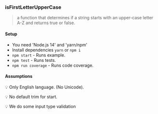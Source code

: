 ### isFirstLetterUpperCase

> a function that determines if a string starts with an upper-case
> letter A-Z and returns true or false.

#### Setup
- You need 'Node.js 14' and 'yarn/npm'
- Install dependencies `yarn` or `npm i`
- `npm start` - Runs example.
- `npm test` - Runs tests.
- `npm run coverage` - Runs code coverage.

#### Assumptions
💡  Only English language.  (No Unicode).

💡  No default trim for start.

💡  We do some input type validation
